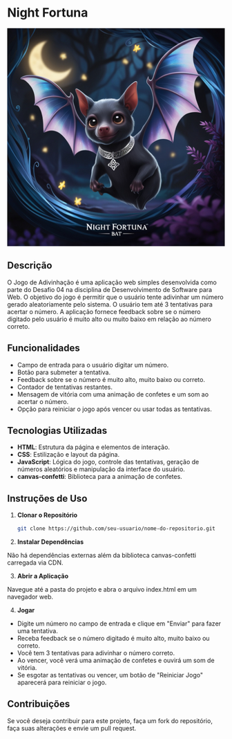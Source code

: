 # Night Fortuna
![Logo do Projeto](https://raw.githubusercontent.com/JVictor011/Night-Fortuna/main/src/img/Default_Create_a_majestic_bat_pet_for_the_Night_Fortuna_game_s_0.jpg)
## Descrição

O Jogo de Adivinhação é uma aplicação web simples desenvolvida como parte do Desafio 04 na disciplina de Desenvolvimento de Software para Web. O objetivo do jogo é permitir que o usuário tente adivinhar um número gerado aleatoriamente pelo sistema. O usuário tem até 3 tentativas para acertar o número. A aplicação fornece feedback sobre se o número digitado pelo usuário é muito alto ou muito baixo em relação ao número correto.

## Funcionalidades

- Campo de entrada para o usuário digitar um número.
- Botão para submeter a tentativa.
- Feedback sobre se o número é muito alto, muito baixo ou correto.
- Contador de tentativas restantes.
- Mensagem de vitória com uma animação de confetes e um som ao acertar o número.
- Opção para reiniciar o jogo após vencer ou usar todas as tentativas.

## Tecnologias Utilizadas

- **HTML**: Estrutura da página e elementos de interação.
- **CSS**: Estilização e layout da página.
- **JavaScript**: Lógica do jogo, controle das tentativas, geração de números aleatórios e manipulação da interface do usuário.
- **canvas-confetti**: Biblioteca para a animação de confetes.

## Instruções de Uso

1. **Clonar o Repositório**

   ```bash
   git clone https://github.com/seu-usuario/nome-do-repositorio.git
   ```
2. **Instalar Dependências**

Não há dependências externas além da biblioteca canvas-confetti carregada via CDN.

3. **Abrir a Aplicação**

Navegue até a pasta do projeto e abra o arquivo index.html em um navegador web.

4. **Jogar**

- Digite um número no campo de entrada e clique em "Enviar" para fazer uma tentativa.
- Receba feedback se o número digitado é muito alto, muito baixo ou correto.
- Você tem 3 tentativas para adivinhar o número correto.
- Ao vencer, você verá uma animação de confetes e ouvirá um som de vitória.
- Se esgotar as tentativas ou vencer, um botão de "Reiniciar Jogo" aparecerá para reiniciar o jogo.

## Contribuições
Se você deseja contribuir para este projeto, faça um fork do repositório, faça suas alterações e envie um pull request.
